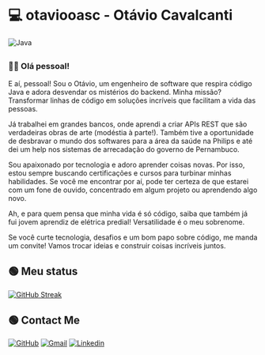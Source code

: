 # 💻 **otaviooasc - Otávio Cavalcanti**
![Java](https://img.shields.io/badge/java-black.svg?style=for-the-badge&logo=openjdk&logoColor=20C20E)

##
### 👨‍💻 Olá pessoal!

E aí, pessoal! Sou o Otávio, um engenheiro de software que respira código Java e adora desvendar os mistérios do backend. Minha missão? Transformar linhas de código em soluções incríveis que facilitam a vida das pessoas.

Já trabalhei em grandes bancos, onde aprendi a criar APIs REST que são verdadeiras obras de arte (modéstia à parte!). Também tive a oportunidade de desbravar o mundo dos softwares para a área da saúde na Philips e até dei um help nos sistemas de arrecadação do governo de Pernambuco.

Sou apaixonado por tecnologia e adoro aprender coisas novas. Por isso, estou sempre buscando certificações e cursos para turbinar minhas habilidades. Se você me encontrar por aí, pode ter certeza de que estarei com um fone de ouvido, concentrado em algum projeto ou aprendendo algo novo.

Ah, e para quem pensa que minha vida é só código, saiba que também já fui jovem aprendiz de elétrica predial! Versatilidade é o meu sobrenome.

Se você curte tecnologia, desafios e um bom papo sobre código, me manda um convite! Vamos trocar ideias e construir coisas incríveis juntos.


## 🟢 Meu status


[![GitHub Streak](https://streak-stats.demolab.com?user=otaviooasc&theme=dark&border_radius=10&locale=pt_BR&mode=weekly)](https://git.io/streak-stats)


## 🟢 Contact Me

[![GitHub](https://img.shields.io/badge/GitHub-000000?style=for-the-badge&logo=github&logoColor=20C20E)](https://github.com/otaviooasc)
[![Gmail](https://img.shields.io/badge/Gmail-000000?style=for-the-badge&logo=gmail&logoColor=20C20E)](mailto:otaviooasc@gmail.com)
[![Linkedin](https://img.shields.io/badge/Linkedin-000000?style=for-the-badge&logo=linkedin&logoColor=20C20E)](https://www.linkedin.com/in/ot%C3%A1vio-augusto-04b408169/)
